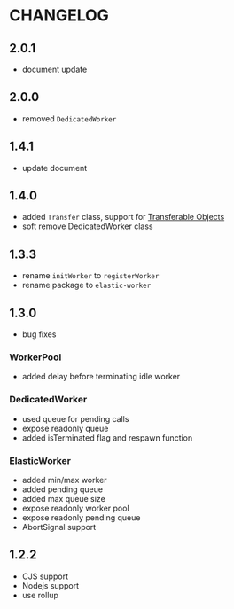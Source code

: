 # CHANGELOG

## 2.0.1

- document update

## 2.0.0

- removed `DedicatedWorker`

## 1.4.1

- update document

## 1.4.0

- added `Transfer` class, support for [Transferable Objects](https://developer.mozilla.org/en-US/docs/Web/API/Web_Workers_API/Transferable_objects)
- soft remove DedicatedWorker class

## 1.3.3

- rename `initWorker` to `registerWorker`
- rename package to `elastic-worker`

## 1.3.0

- bug fixes

### WorkerPool

- added delay before terminating idle worker

### DedicatedWorker

- used queue for pending calls
- expose readonly queue
- added isTerminated flag and respawn function

### ElasticWorker

- added min/max worker
- added pending queue
- added max queue size
- expose readonly worker pool
- expose readonly pending queue
- AbortSignal support

## 1.2.2

- CJS support
- Nodejs support
- use rollup
